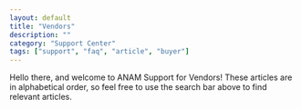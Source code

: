 ```yaml
---
layout: default
title: "Vendors"
description: ""
category: "Support Center"
tags: ["support", "faq", "article", "buyer"]
---
```


Hello there, and welcome to ANAM Support for Vendors! These articles are in alphabetical order, so feel free to use the search bar above to find relevant articles. 
